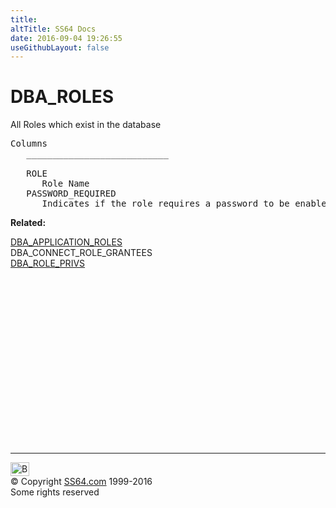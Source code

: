 ```yaml
---
title:
altTitle: SS64 Docs
date: 2016-09-04 19:26:55
useGithubLayout: false
---
```

<!-- #BeginLibraryItem "/Library/head_orad.lbi" --><!-- #EndLibraryItem --><h1>DBA_ROLES </h1><p> All Roles which exist in the database </p> 
 
<pre>Columns
   ___________________________
 
   ROLE
      Role Name
   PASSWORD_REQUIRED
      Indicates if the role requires a password to be enabled
</pre>
<p><b>Related:</b></p>
<p><a href="DBA_APPLICATION_ROLES.html">DBA_APPLICATION_ROLES</a><br>
DBA_CONNECT_ROLE_GRANTEES<br>
<a href="DBA_ROLE_PRIVS.html">DBA_ROLE_PRIVS</a><br>
<br>
</p><!-- #BeginLibraryItem "/Library/foot_orad.lbi" --><p>
<!-- oracle-footer -->
<ins class="adsbygoogle" style="display:inline-block;width:300px;height:250px" data-ad-client="ca-pub-6140977852749469" data-ad-slot="4275490898"></ins>
<script>
(adsbygoogle = window.adsbygoogle || []).push({});
</script></p>
<hr>
<div id="bl" class="footer"><a href="DBA_ROLES.html#"><img src="../images/top.png" width="30" height="22" alt="Back to the Top"></a></div>
<div id="br" class="footer, tagline">© Copyright <a href="../index.html">SS64.com</a> 1999-2016<br>
Some rights reserved</div>
<!-- #EndLibraryItem -->


